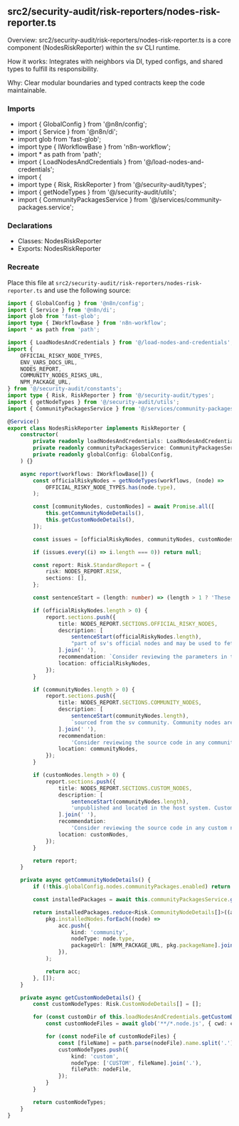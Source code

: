 ## src2/security-audit/risk-reporters/nodes-risk-reporter.ts

Overview: src2/security-audit/risk-reporters/nodes-risk-reporter.ts is a core component (NodesRiskReporter) within the sv CLI runtime.

How it works: Integrates with neighbors via DI, typed configs, and shared types to fulfill its responsibility.

Why: Clear modular boundaries and typed contracts keep the code maintainable.

### Imports

- import { GlobalConfig } from '@n8n/config';
- import { Service } from '@n8n/di';
- import glob from 'fast-glob';
- import type { IWorkflowBase } from 'n8n-workflow';
- import * as path from 'path';
- import { LoadNodesAndCredentials } from '@/load-nodes-and-credentials';
- import {
- import type { Risk, RiskReporter } from '@/security-audit/types';
- import { getNodeTypes } from '@/security-audit/utils';
- import { CommunityPackagesService } from '@/services/community-packages.service';

### Declarations

- Classes: NodesRiskReporter
- Exports: NodesRiskReporter

### Recreate

Place this file at `src2/security-audit/risk-reporters/nodes-risk-reporter.ts` and use the following source:

```ts
import { GlobalConfig } from '@n8n/config';
import { Service } from '@n8n/di';
import glob from 'fast-glob';
import type { IWorkflowBase } from 'n8n-workflow';
import * as path from 'path';

import { LoadNodesAndCredentials } from '@/load-nodes-and-credentials';
import {
	OFFICIAL_RISKY_NODE_TYPES,
	ENV_VARS_DOCS_URL,
	NODES_REPORT,
	COMMUNITY_NODES_RISKS_URL,
	NPM_PACKAGE_URL,
} from '@/security-audit/constants';
import type { Risk, RiskReporter } from '@/security-audit/types';
import { getNodeTypes } from '@/security-audit/utils';
import { CommunityPackagesService } from '@/services/community-packages.service';

@Service()
export class NodesRiskReporter implements RiskReporter {
	constructor(
		private readonly loadNodesAndCredentials: LoadNodesAndCredentials,
		private readonly communityPackagesService: CommunityPackagesService,
		private readonly globalConfig: GlobalConfig,
	) {}

	async report(workflows: IWorkflowBase[]) {
		const officialRiskyNodes = getNodeTypes(workflows, (node) =>
			OFFICIAL_RISKY_NODE_TYPES.has(node.type),
		);

		const [communityNodes, customNodes] = await Promise.all([
			this.getCommunityNodeDetails(),
			this.getCustomNodeDetails(),
		]);

		const issues = [officialRiskyNodes, communityNodes, customNodes];

		if (issues.every((i) => i.length === 0)) return null;

		const report: Risk.StandardReport = {
			risk: NODES_REPORT.RISK,
			sections: [],
		};

		const sentenceStart = (length: number) => (length > 1 ? 'These nodes are' : 'This node is');

		if (officialRiskyNodes.length > 0) {
			report.sections.push({
				title: NODES_REPORT.SECTIONS.OFFICIAL_RISKY_NODES,
				description: [
					sentenceStart(officialRiskyNodes.length),
					"part of sv's official nodes and may be used to fetch and run any arbitrary code in the host system. This may lead to exploits such as remote code execution.",
				].join(' '),
				recommendation: `Consider reviewing the parameters in these nodes, replacing them with app nodes where possible, and not loading unneeded node types with the NODES_EXCLUDE environment variable. See: ${ENV_VARS_DOCS_URL}`,
				location: officialRiskyNodes,
			});
		}

		if (communityNodes.length > 0) {
			report.sections.push({
				title: NODES_REPORT.SECTIONS.COMMUNITY_NODES,
				description: [
					sentenceStart(communityNodes.length),
					`sourced from the sv community. Community nodes are not vetted by the sv team and have full access to the host system. See: ${COMMUNITY_NODES_RISKS_URL}`,
				].join(' '),
				recommendation:
					'Consider reviewing the source code in any community nodes installed in this sv instance, and uninstalling any community nodes no longer in use.',
				location: communityNodes,
			});
		}

		if (customNodes.length > 0) {
			report.sections.push({
				title: NODES_REPORT.SECTIONS.CUSTOM_NODES,
				description: [
					sentenceStart(communityNodes.length),
					'unpublished and located in the host system. Custom nodes are not vetted by the sv team and have full access to the host system.',
				].join(' '),
				recommendation:
					'Consider reviewing the source code in any custom node installed in this sv instance, and removing any custom nodes no longer in use.',
				location: customNodes,
			});
		}

		return report;
	}

	private async getCommunityNodeDetails() {
		if (!this.globalConfig.nodes.communityPackages.enabled) return [];

		const installedPackages = await this.communityPackagesService.getAllInstalledPackages();

		return installedPackages.reduce<Risk.CommunityNodeDetails[]>((acc, pkg) => {
			pkg.installedNodes.forEach((node) =>
				acc.push({
					kind: 'community',
					nodeType: node.type,
					packageUrl: [NPM_PACKAGE_URL, pkg.packageName].join('/'),
				}),
			);

			return acc;
		}, []);
	}

	private async getCustomNodeDetails() {
		const customNodeTypes: Risk.CustomNodeDetails[] = [];

		for (const customDir of this.loadNodesAndCredentials.getCustomDirectories()) {
			const customNodeFiles = await glob('**/*.node.js', { cwd: customDir, absolute: true });

			for (const nodeFile of customNodeFiles) {
				const [fileName] = path.parse(nodeFile).name.split('.');
				customNodeTypes.push({
					kind: 'custom',
					nodeType: ['CUSTOM', fileName].join('.'),
					filePath: nodeFile,
				});
			}
		}

		return customNodeTypes;
	}
}

```
